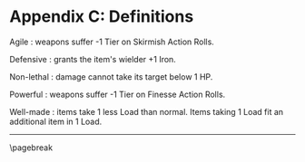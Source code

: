 # Appendix C: Definitions

Agile
: weapons suffer -1 Tier on Skirmish Action Rolls.

Defensive
: grants the item's wielder +1 Iron.

Non-lethal
: damage cannot take its target below 1 HP.

Powerful
: weapons suffer -1 Tier on Finesse Action Rolls.

Well-made
: items take 1 less Load than normal. Items taking 1 Load fit an additional item in 1 Load.

* * * * * * * * * * * * * * * * * * * * * * * * * * * * * * * * * * * * * * * *

\pagebreak
